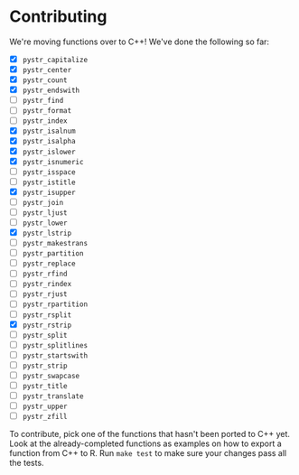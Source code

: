 # Contributing

We're moving functions over to C++! We've done the following so far:

- [x] `pystr_capitalize`
- [x] `pystr_center`
- [x] `pystr_count`
- [x] `pystr_endswith`
- [ ] `pystr_find`
- [ ] `pystr_format`
- [ ] `pystr_index`
- [x] `pystr_isalnum`
- [x] `pystr_isalpha`
- [x] `pystr_islower`
- [x] `pystr_isnumeric`
- [ ] `pystr_isspace`
- [ ] `pystr_istitle`
- [x] `pystr_isupper`
- [ ] `pystr_join`
- [ ] `pystr_ljust`
- [ ] `pystr_lower`
- [x] `pystr_lstrip`
- [ ] `pystr_makestrans`
- [ ] `pystr_partition`
- [ ] `pystr_replace`
- [ ] `pystr_rfind`
- [ ] `pystr_rindex`
- [ ] `pystr_rjust`
- [ ] `pystr_rpartition`
- [ ] `pystr_rsplit`
- [x] `pystr_rstrip`
- [ ] `pystr_split`
- [ ] `pystr_splitlines`
- [ ] `pystr_startswith`
- [ ] `pystr_strip`
- [ ] `pystr_swapcase`
- [ ] `pystr_title`
- [ ] `pystr_translate`
- [ ] `pystr_upper`
- [ ] `pystr_zfill`

To contribute, pick one of the functions that hasn't been ported to C++ yet. Look at the already-completed functions as examples on how to export a function from C++ to R. Run `make test` to make sure your changes pass all the tests.
